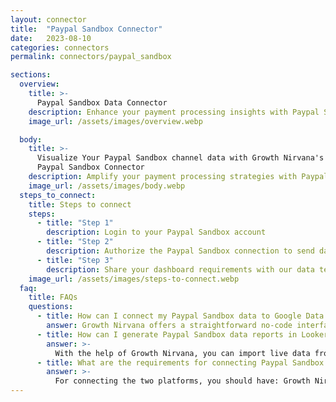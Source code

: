 ```yaml
---
layout: connector
title:  "Paypal Sandbox Connector"
date:   2023-08-10
categories: connectors
permalink: connectors/paypal_sandbox

sections:
  overview:
    title: >-
      Paypal Sandbox Data Connector
    description: Enhance your payment processing insights with Paypal Sandbox integration. Seamlessly merge sandbox transaction data from Paypal with Looker Studio's analytical capabilities, unlocking insights that shape payment strategies, financial planning, and operational excellence.
    image_url: /assets/images/overview.webp

  body:
    title: >-
      Visualize Your Paypal Sandbox channel data with Growth Nirvana's
      Paypal Sandbox Connector
    description: Amplify your payment processing strategies with Paypal Sandbox insights integrated into Looker Studio.
    image_url: /assets/images/body.webp
  steps_to_connect:
    title: Steps to connect
    steps:
      - title: "Step 1"
        description: Login to your Paypal Sandbox account
      - title: "Step 2"
        description: Authorize the Paypal Sandbox connection to send data to Growth Nirvana
      - title: "Step 3"
        description: Share your dashboard requirements with our data team. We will build the report for you.
    image_url: /assets/images/steps-to-connect.webp
  faq:
    title: FAQs
    questions:
      - title: How can I connect my Paypal Sandbox data to Google Data Studio/Looker Studio?
        answer: Growth Nirvana offers a straightforward no-code interface to connect to Paypal Sandbox data sources.
      - title: How can I generate Paypal Sandbox data reports in Looker Studio?
        answer: >-
          With the help of Growth Nirvana, you can import live data from Paypal Sandbox into Looker Studio. These data can be viewed in charts, tables, and dashboards to generate branded reports that can be shared instantly.
      - title: What are the requirements for connecting Paypal Sandbox and Looker Studio?
        answer: >-
          For connecting the two platforms, you should have: Growth Nirvana Account and Paypal Sandbox Ads Account
---
```

